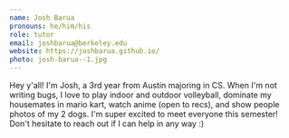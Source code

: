 ```yaml
---
name: Josh Barua 
pronouns: he/him/his
role: tutor
email: joshbarua@berkeley.edu
website: https://joshbarua.github.io/
photo: josh-barua--1.jpg
---
```


Hey y'all! I'm Josh, a 3rd year from Austin majoring in CS. When I'm not writing bugs, I love to play indoor and outdoor volleyball, dominate my housemates in mario kart, watch anime (open to recs), and show people photos of my 2 dogs. I'm super excited to meet everyone this semester!  Don't hesitate to reach out if I can help in any way :) 